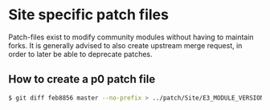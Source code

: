 # Site specific patch files

Patch-files exist to modify community modules without having to maintain forks. It is generally advised to also create upstream merge request, in order to later be able to deprecate patches.

## How to create a p0 patch file

```sh
$ git diff feb8856 master --no-prefix > ../patch/Site/E3_MODULE_VERSION/what_ever_filename.p0.patch
```
